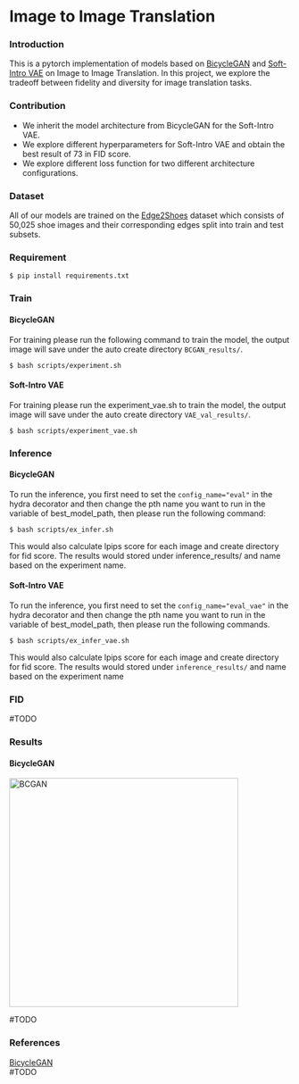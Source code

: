 # Image to Image Translation

### Introduction
This is a pytorch implementation of models based on [BicycleGAN](https://arxiv.org/abs/1711.11586) and [Soft-Intro VAE](https://arxiv.org/pdf/2012.13253.pdf) on Image to Image Translation. In this project, we explore the tradeoff between  fidelity and diversity for image translation tasks. 

### Contribution
- We inherit the model architecture from BicycleGAN for the Soft-Intro VAE.
- We explore different hyperparameters for Soft-Intro VAE and obtain the best result of 73 in FID score.
- We explore different loss function for two different architecture configurations.

### Dataset

All of our models are trained on the [Edge2Shoes](https://www.kaggle.com/datasets/balraj98/edges2shoes-dataset) dataset which consists of 50,025 shoe images and their corresponding edges split into train and test subsets.

### Requirement
```
$ pip install requirements.txt
``` 
### Train

#### BicycleGAN

For training please run the following command to train the model, the output image will save under the auto create directory `BCGAN_results/`.
```
$ bash scripts/experiment.sh
``` 

#### Soft-Intro VAE

For training please run the experiment_vae.sh to train the model, the output image will save under the auto create directory `VAE_val_results/`.

```
$ bash scripts/experiment_vae.sh
``` 
### Inference

#### BicycleGAN

To run the inference, you first need to set the `config_name="eval"` in the hydra decorator and then change the pth name you want to run in the variable of best_model_path, then please run the following command:

```
$ bash scripts/ex_infer.sh
``` 
This would also calculate lpips score for each image and create directory for fid score. The results would stored under inference_results/ and name based on the experiment name.

#### Soft-Intro VAE

To run the inference, you first need to set the `config_name="eval_vae"` in the hydra decorator and then change the pth name you want to run in the variable of best_model_path, then please run the following commands.

```
$ bash scripts/ex_infer_vae.sh
``` 
This would also calculate lpips score for each image and create directory for fid score. The results would stored under `inference_results/` and name based on the experiment name

### FID

#TODO

### Results 

#### BicycleGAN
<img src="https://github.com/paulzyzy/BicycleGAN/blob/main/results/best_bcgan.png" alt="BCGAN" height="410"/>

#TODO
### References

[BicycleGAN](https://github.com/junyanz/BicycleGAN)</br>
#TODO
